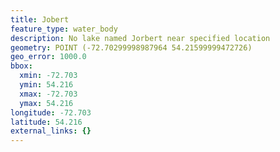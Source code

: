 ```yaml
---
title: Jobert
feature_type: water_body
description: No lake named Jorbert near specified location
geometry: POINT (-72.70299998987964 54.21599999472726)
geo_error: 1000.0
bbox:
  xmin: -72.703
  ymin: 54.216
  xmax: -72.703
  ymax: 54.216
longitude: -72.703
latitude: 54.216
external_links: {}
---
```

